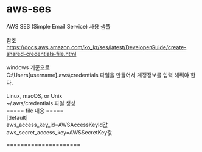 # aws-ses
AWS SES (Simple Email Service) 사용 샘플</br>
</br>
참조</br>
https://docs.aws.amazon.com/ko_kr/ses/latest/DeveloperGuide/create-shared-credentials-file.html</br></br>
windows 기준으로</br>
C:\Users\[username]\.aws\credentials 파일을 만들어서 계정정보를 입력 해줘야 한다.</br>
</br>
Linux, macOS, or Unix</br>
~/.aws/credentials 파일 생성</br>
===== file 내용 =====</br>
[default]</br>
aws_access_key_id=AWSAccessKeyId값</br>
aws_secret_access_key=AWSSecretKey값</br>

=====================</br>


